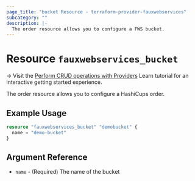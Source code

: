 ```yaml
---
page_title: "bucket Resource - terraform-provider-fauxwebservices"
subcategory: ""
description: |-
  The order resource allows you to configure a FWS bucket.
---
```


# Resource `fauxwebservices_bucket`

-> Visit the [Perform CRUD operations with Providers](https://learn.hashicorp.com/tutorials/terraform/provider-use?in=terraform/providers&utm_source=WEBSITE&utm_medium=WEB_IO&utm_offer=ARTICLE_PAGE&utm_content=DOCS) Learn tutorial for an interactive getting started experience.

The order resource allows you to configure a HashiCups order.

## Example Usage

```terraform
resource "fauxwebservices_bucket" "demobucket" {
  name = "demo-bucket"
}
```

## Argument Reference

- `name` - (Required) The name of the bucket
